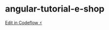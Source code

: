 # angular-tutorial-e-shop

[Edit in Codeflow ⚡️](https://stackblitz.com/~/github.com/elena-emma/angular-tutorial-e-shop)